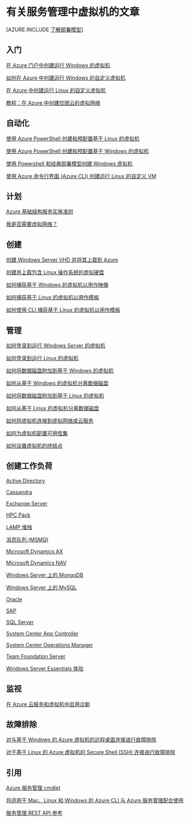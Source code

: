 <properties
	pageTitle="有关服务管理中虚拟机的文章 | Windows Azure"
	description="本文列出了能帮助你在 Azure 服务管理中创建和管理虚拟机的资源。"
	services="virtual-machines"
	documentationCenter=""
	authors="dlepow"
	manager="timlt"
	editor=""
	tags="azure-service-management"/>

<tags
	ms.service="virtual-machines"
	ms.date="10/07/2015"
	wacn.date="12/31/2015"/>

# 有关服务管理中虚拟机的文章

[AZURE.INCLUDE [了解部署模型](../includes/learn-about-deployment-models-classic-include.md)]


## 入门

[在 Azure 门户中创建运行 Windows 的虚拟机](/documentation/articles/virtual-machines-windows-tutorial-classic-portal)

[如何在 Azure 中创建运行 Windows 的自定义虚拟机](/documentation/articles/virtual-machines-windows-create-custom)

[在 Azure 中创建运行 Linux 的自定义虚拟机](/documentation/articles/virtual-machines-linux-create-custom)

[教程：在 Azure 中创建仅限云的虚拟网络](/documentation/articles/create-virtual-network)

## 自动化

[使用 Azure PowerShell 创建和预配置基于 Linux 的虚拟机](/documentation/articles/virtual-machines-ps-create-preconfigure-linux-vms)

[使用 Azure PowerShell 创建和预配置基于 Windows 的虚拟机](/documentation/articles/virtual-machines-ps-create-preconfigure-windows-vms)

[使用 Powershell 和经典部署模型创建 Windows 虚拟机](/documentation/articles/virtual-machines-ps-create-preconfigure-windows-vms)

[使用 Azure 命令行界面 (Azure CLI) 创建运行 Linux 的自定义 VM](/documentation/articles/virtual-machines-linux-create-custom)

## 计划

[Azure 基础结构服务实施准则](/documentation/articles/virtual-machines-infrastructure-services-implementation-guidelines)

[我是否需要虚拟网络？](/documentation/articles/virtual-networks-overview)

## 创建

[创建 Windows Server VHD 并将其上载到 Azure](/documentation/articles/virtual-machines-create-upload-vhd-windows-server)

[创建并上载包含 Linux 操作系统的虚拟硬盘](/documentation/articles/virtual-machines-linux-create-upload-vhd)

[如何捕获基于 Windows 的虚拟机以用作映像](/documentation/articles/virtual-machines-capture-image-windows-server)


[如何捕获基于 Linux 的虚拟机以用作模板](/documentation/articles/virtual-machines-linux-capture-image)

[如何使用 CLI 捕获基于 Linux 的虚拟机以用作模板](/documentation/articles/virtual-machines-vm-capture-image-cli)


## 管理

[如何登录到运行 Windows Server 的虚拟机](/documentation/articles/virtual-machines-log-on-windows-server)

[如何登录到运行 Linux 的虚拟机](/documentation/articles/virtual-machines-linux-how-to-log-on)

[如何将数据磁盘附加到基于 Windows 的虚拟机](/documentation/articles/storage-windows-attach-disk)

[如何从基于 Windows 的虚拟机分离数据磁盘](/documentation/articles/storage-windows-detach-disk)

[如何将数据磁盘附加到基于 Linux 的虚拟机](/documentation/articles/virtual-machines-linux-how-to-attach-disk)

[如何从基于 Linux 的虚拟机分离数据磁盘](/documentation/articles/virtual-machines-linux-how-to-detach-disk)

[如何将虚拟机连接到虚拟网络或云服务](/documentation/articles/cloud-services-connect-virtual-machine)

[如何为虚拟机配置可用性集](/documentation/articles/virtual-machines-how-to-configure-availability)

[如何设置虚拟机的终结点](/documentation/articles/virtual-machines-set-up-endpoints)

## 创建工作负荷

[Active Directory](/documentation/articles/active-directory-new-forest-virtual-machine)

[Cassandra](/documentation/articles/virtual-machines-linux-nodejs-running-cassandra)

[Exchange Server](https://technet.microsoft.com/zh-cn/library/jj619301.aspx)

[HPC Pack](/documentation/articles/virtual-machines-hpcpack-cluster-options)

[LAMP 堆栈](/documentation/articles/virtual-machines-linux-install-lamp-stack)

[消息队列 (MSMQ)](https://msdn.microsoft.com/zh-cn/library/azure/dn529082.aspx)

[Microsoft Dynamics AX](https://technet.microsoft.com/zh-cn/library/dn741581.aspx)

[Microsoft Dynamics NAV](https://msdn.microsoft.com/zh-cn/library/azure/dn168977.aspx)

[Windows Server 上的 MongoDB](/documentation/articles/virtual-machines-install-mongodb-windows-server)

[Windows Server 上的 MySQL](/documentation/articles/virtual-machines-mysql-windows-server-2008r2)

[Oracle](/documentation/articles/virtual-machines-oracle-azure-virtual-machines)

[SAP](https://msdn.microsoft.com/zh-cn/library/azure/dn745892.aspx)

[SQL Server](/documentation/articles/virtual-machines-sql-server-infrastructure-services)

[System Center App Controller](https://technet.microsoft.com/zh-cn/library/dn249764.aspx)

[System Center Operations Manager](https://technet.microsoft.com/zh-cn/library/dn249696.aspx#BKMK_Azure)

[Team Foundation Server](https://msdn.microsoft.com/zh-cn/library/azure/dn769056.aspx)

[Windows Server Essentials 体验](https://msdn.microsoft.com/zh-cn/library/azure/dn520827.aspx)

## 监视

[在 Azure 云服务和虚拟机中启用诊断](/documentation/articles/cloud-services-dotnet-diagnostics)

## 故障排除

[对与基于 Windows 的 Azure 虚拟机的远程桌面连接进行故障排除](/documentation/articles/virtual-machines-troubleshoot-remote-desktop-connections)

[对于基于 Linux 的 Azure 虚拟机的 Secure Shell (SSH) 连接进行故障排除](/documentation/articles/virtual-machines-troubleshoot-ssh-connections)

## 引用

[Azure 服务管理 cmdlet](https://msdn.microsoft.com/zh-cn/library/azure/dn708504.aspx)

[将适用于 Mac、Linux 和 Windows 的 Azure CLI 与 Azure 服务管理配合使用](/documentation/articles/virtual-machines-command-line-tools)

[服务管理 REST API 参考](https://msdn.microsoft.com/zh-cn/library/azure/ee460799.aspx)

<!---HONumber=Mooncake_1221_2015-->